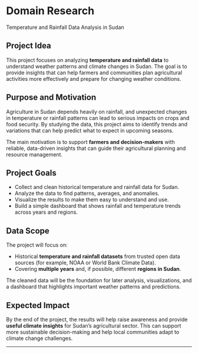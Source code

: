 
# Domain Research

Temperature and Rainfall Data Analysis in Sudan

## Project Idea

This project focuses on analyzing **temperature and rainfall data** to understand weather patterns and climate changes in Sudan. The goal is to provide insights that can help farmers and communities plan agricultural activities more effectively and prepare for changing weather conditions.

## Purpose and Motivation

Agriculture in Sudan depends heavily on rainfall, and unexpected changes in temperature or rainfall patterns can lead to serious impacts on crops and food security. By studying the data, this project aims to identify trends and variations that can help predict what to expect in upcoming seasons.

The main motivation is to support **farmers and decision-makers** with reliable, data-driven insights that can guide their agricultural planning and resource management.

## Project Goals

- Collect and clean historical temperature and rainfall data for Sudan.  
- Analyze the data to find patterns, averages, and anomalies.  
- Visualize the results to make them easy to understand and use.  
- Build a simple dashboard that shows rainfall and temperature trends across years and regions.  

## Data Scope

The project will focus on:

- Historical **temperature and rainfall datasets** from trusted open data sources (for example, NOAA or World Bank Climate Data).  
- Covering **multiple years** and, if possible, different **regions in Sudan**.  

The cleaned data will be the foundation for later analysis, visualizations, and a dashboard that highlights important weather patterns and predictions.

## Expected Impact

By the end of the project, the results will help raise awareness and provide **useful climate insights** for Sudan’s agricultural sector. This can support more sustainable decision-making and help local communities adapt to climate change challenges.

---
